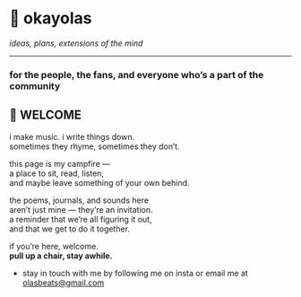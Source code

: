# 🌊 okayolas

*ideas, plans, extensions of the mind*  

---

### for the people, the fans, and everyone who’s a part of the community

## 👋 WELCOME  

i make music. i write things down.  
sometimes they rhyme, sometimes they don’t.  

this page is my campfire —  
a place to sit, read, listen,  
and maybe leave something of your own behind.  

the poems, journals, and sounds here  
aren’t just mine — they’re an invitation.  
a reminder that we’re all figuring it out,  
and that we get to do it together.  

if you’re here, welcome.  
**pull up a chair, stay awhile.**  

- stay in touch with me by following me on insta or email me at olasbeats@gmail.com
